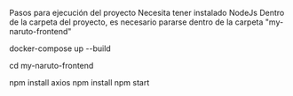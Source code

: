 Pasos para ejecución del proyecto
Necesita tener instalado NodeJs
Dentro de la carpeta del proyecto, es necesario pararse dentro de la carpeta "my-naruto-frontend"

docker-compose up --build

cd my-naruto-frontend

npm install axios
npm install
npm start
